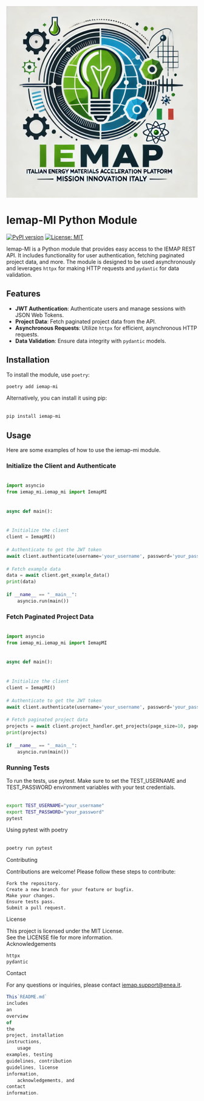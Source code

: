 ![Project Logo](https://github.com/SergioEanX/iemap_mi_module/blob/master/images/logo_iemap.png?raw=True)
# Iemap-MI Python Module

[![PyPI version](https://badge.fury.io/py/iemap-mi.svg)](https://badge.fury.io/py/iemap-mi)
[![License: MIT](https://img.shields.io/badge/License-MIT-yellow.svg)](https://opensource.org/licenses/MIT)

Iemap-MI is a Python module that provides easy access to the IEMAP REST API. It includes functionality for user
authentication, fetching paginated project data, and more. The module is designed to be used asynchronously and
leverages `httpx` for making HTTP requests and `pydantic` for data validation.

## Features

- **JWT Authentication**: Authenticate users and manage sessions with JSON Web Tokens.
- **Project Data**: Fetch paginated project data from the API.
- **Asynchronous Requests**: Utilize `httpx` for efficient, asynchronous HTTP requests.
- **Data Validation**: Ensure data integrity with `pydantic` models.

## Installation

To install the module, use `poetry`:

```sh
poetry add iemap-mi
```

Alternatively, you can install it using pip:

```sh

pip install iemap-mi
```

## Usage

Here are some examples of how to use the iemap-mi module.

### Initialize the Client and Authenticate

```python

import asyncio
from iemap_mi.iemap_mi import IemapMI


async def main():


# Initialize the client
client = IemapMI()

# Authenticate to get the JWT token
await client.authenticate(username='your_username', password='your_password')

# Fetch example data
data = await client.get_example_data()
print(data)

if __name__ == "__main__":
    asyncio.run(main())
```

### Fetch Paginated Project Data

```python

import asyncio
from iemap_mi.iemap_mi import IemapMI


async def main():


# Initialize the client
client = IemapMI()

# Authenticate to get the JWT token
await client.authenticate(username='your_username', password='your_password')

# Fetch paginated project data
projects = await client.project_handler.get_projects(page_size=10, page_number=1)
print(projects)

if __name__ == "__main__":
    asyncio.run(main())
```

### Running Tests

To run the tests, use pytest. Make sure to set the TEST_USERNAME and TEST_PASSWORD environment variables with your test
credentials.

```sh

export TEST_USERNAME="your_username"
export TEST_PASSWORD="your_password"
pytest
```

Using pytest with poetry

```sh

poetry run pytest
```

Contributing

Contributions are welcome! Please follow these steps to contribute:

    Fork the repository.
    Create a new branch for your feature or bugfix.
    Make your changes.
    Ensure tests pass.
    Submit a pull request.

License

This project is licensed under the MIT License.   
See the LICENSE file for more information.   
Acknowledgements

    httpx
    pydantic

Contact

For any questions or inquiries, please contact iemap.support@enea.it.

```typescript
This`README.md`
includes
an
overview
of
the
project, installation
instructions,
    usage
examples, testing
guidelines, contribution
guidelines, license
information,
    acknowledgements, and
contact
information.
```